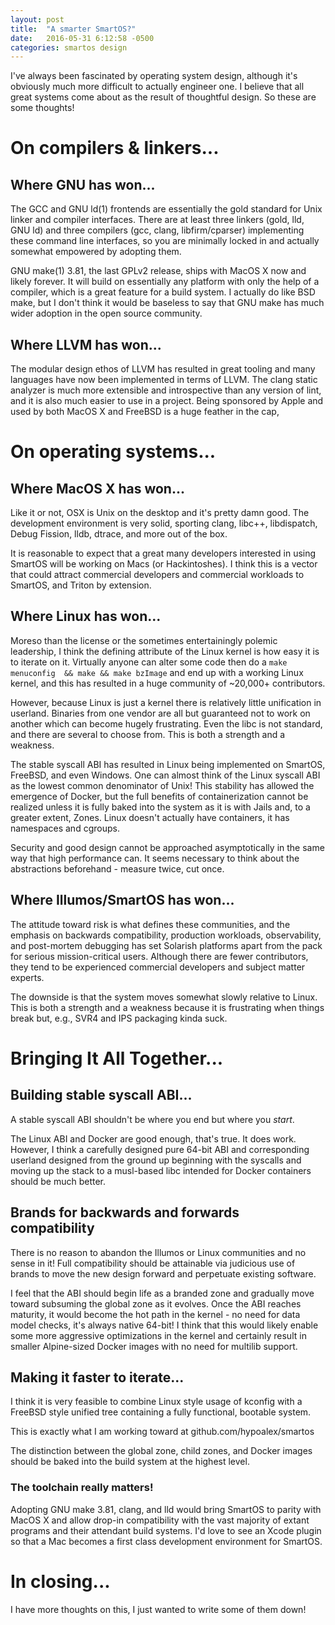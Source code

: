 ```yaml
---
layout: post
title:  "A smarter SmartOS?"
date:   2016-05-31 6:12:58 -0500
categories: smartos design
---
```


I've always been fascinated by operating system design, although it's obviously 
much more difficult to actually engineer one. I believe that all great systems come about as the result of thoughtful design. So these are some thoughts!

# On compilers & linkers...

## Where GNU has won...

The GCC and GNU ld(1) frontends are essentially the gold standard for Unix 
linker and compiler interfaces. There are at least three linkers 
(gold, lld, GNU ld) and three compilers (gcc, clang, libfirm/cparser) 
implementing these command line interfaces, so you are minimally locked in and 
actually somewhat empowered by adopting them.

GNU make(1) 3.81, the last GPLv2 release, ships with MacOS X now and likely 
forever. It will build on essentially any platform with only the help of a 
compiler, which is a great feature for a build system. I actually do like 
BSD make, but I don't think it would be baseless to say that GNU make has 
much wider adoption in the open source community. 

## Where LLVM has won...

The modular design ethos of LLVM has resulted in great tooling and many 
languages have now been implemented in terms of LLVM. The clang static analyzer 
is much more extensible and introspective than any version of lint, and it is 
also much easier to use in a project. Being sponsored by Apple and used by both 
MacOS X and FreeBSD is a huge feather in the cap, 

# On operating systems...

## Where MacOS X has won...

Like it or not, OSX is Unix on the desktop and it's pretty damn good. The 
development environment is very solid, sporting clang, libc++, libdispatch, 
Debug Fission, lldb, dtrace, and more out of the box.

It is reasonable to expect that a great many developers interested in using 
SmartOS will be working on Macs (or Hackintoshes). I think this is a vector 
that could attract commercial developers and commercial workloads to SmartOS, 
and Triton by extension.

## Where Linux has won...

Moreso than the license or the sometimes entertainingly polemic leadership, I 
think the defining attribute of the Linux kernel is how easy it is to iterate 
on it. Virtually anyone can alter some code then do a `make menuconfig 
&& make && make bzImage` and end up with a working Linux kernel, and this has 
resulted in a huge community of ~20,000+ contributors.

However, because Linux is just a kernel there is relatively little unification 
in userland. Binaries from one vendor are all but guaranteed not to work on 
another which can become hugely frustrating. Even the libc is not standard, and 
there are several to choose from. This is both a strength and a weakness.

The stable syscall ABI has resulted in Linux being implemented on SmartOS, 
FreeBSD, and even Windows. One can almost think of the Linux syscall ABI as the 
lowest common denominator of Unix! This stability has allowed the emergence of 
Docker, but the full benefits of containerization cannot be realized unless it 
is fully baked into the system as it is with Jails and, to a greater extent, 
Zones. Linux doesn't actually have containers, it has namespaces and cgroups.

Security and good design cannot be approached asymptotically in the same way 
that high performance can. It seems necessary to think about the abstractions 
beforehand - measure twice, cut once. 

## Where Illumos/SmartOS has won...

The attitude toward risk is what defines these communities, and the emphasis on 
backwards compatibility, production workloads, observability, and post-mortem 
debugging has set Solarish platforms apart from the pack for serious 
mission-critical users. Although there are fewer contributors, they tend to be 
experienced commercial developers and subject matter experts.

The downside is that the system moves somewhat slowly relative to Linux. This 
is both a strength and a weakness because it is frustrating when things break 
but, e.g., SVR4 and IPS packaging kinda suck.

# Bringing It All Together...

## Building stable syscall ABI...

A stable syscall ABI shouldn't be where you end but where you *start*.

The Linux ABI and Docker are good enough, that's true. It does work. However, I 
think a carefully designed pure 64-bit ABI and corresponding userland designed 
from the ground up beginning with the syscalls and moving up the stack to a 
musl-based libc intended for Docker containers should be much better. 

## Brands for backwards and forwards compatibility

There is no reason to abandon the Illumos or Linux communities and no sense in 
it! Full compatibility should be attainable via judicious use of brands to move 
the new design forward and perpetuate existing software.

I feel that the ABI should begin life as a branded zone and gradually move 
toward subsuming the global zone as it evolves. Once the ABI reaches maturity,
it would become the hot path in the kernel - no need for data model checks, 
it's always native 64-bit! I think that this would likely enable some more 
aggressive optimizations in the kernel and certainly result in smaller 
Alpine-sized Docker images with no need for multilib support.

## Making it faster to iterate...

I think it is very feasible to combine Linux style usage of kconfig with a 
FreeBSD style unified tree containing a fully functional, bootable system.

This is exactly what I am working toward at github.com/hypoalex/smartos

The distinction between the global zone, child zones, and Docker images should 
be baked into the build system at the highest level. 

### The toolchain really matters!

Adopting GNU make 3.81, clang, and lld would bring SmartOS to parity with MacOS 
X and allow drop-in compatibility with the vast majority of extant programs and 
their attendant build systems. I'd love to see an Xcode plugin so that a Mac
becomes a first class development environment for SmartOS.

# In closing...

I have more thoughts on this, I just wanted to write some of them down!


